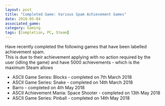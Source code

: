 ```yaml
---
layout: post
title: "Completed Game: Various Spam Achievement Games"
date: 2018-05-04
associated_game: 
category: Gaming
tags: [Completion, PC, Steam]
---
```


<p>Have recently completed the following games that have been labelled achievement spam.<br />This is due to their achievement applying with no action required by the user (idling the game) and have 5000 achievements - which is the maximum Steam allows</p>
<ul><li>ASCII Game Series: Blocks - completed on 7th March 2018</li><li>ASCII Game Series: Snake - completed on 14th March 2018</li><li>Barro - completed on 4th May 2018</li><li>ASCII Achievement Mania: Space Shooter - completed on 13th May 2018</li><li>ASCII Game Series: Pinball - completed on 14th May 2018</li></ul>